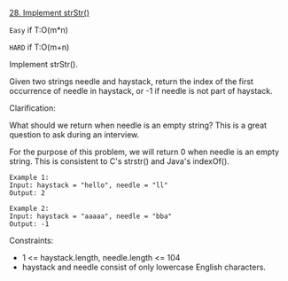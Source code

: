 [28. Implement strStr()](https://leetcode.com/problems/implement-strstr/)

`Easy` if T:O(m*n)

`HARD` if T:O(m+n)

Implement strStr().

Given two strings needle and haystack, return the index of the first occurrence of needle in haystack, or -1 if needle is not part of haystack.

Clarification:

What should we return when needle is an empty string? This is a great question to ask during an interview.

For the purpose of this problem, we will return 0 when needle is an empty string. This is consistent to C's strstr() and Java's indexOf().

```
Example 1:
Input: haystack = "hello", needle = "ll"
Output: 2

Example 2:
Input: haystack = "aaaaa", needle = "bba"
Output: -1
```

Constraints:

- 1 <= haystack.length, needle.length <= 104
- haystack and needle consist of only lowercase English characters.